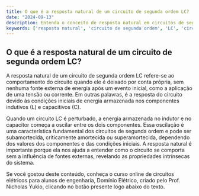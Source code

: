 ```yaml
---
title: O que é a resposta natural de um circuito de segunda ordem LC?
date: "2024-09-13"
description: Entenda o conceito de resposta natural em circuitos de segunda ordem LC.
keywords: ['resposta natural', 'circuito de segunda ordem', 'LC', 'circuitos elétricos', 'engenharia']
---
```


## O que é a resposta natural de um circuito de segunda ordem LC?

A resposta natural de um circuito de segunda ordem LC refere-se ao comportamento do circuito quando ele é deixado por conta própria, sem nenhuma fonte externa de energia após um evento inicial, como a aplicação de uma tensão ou corrente. Em outras palavras, é a resposta do circuito devido às condições iniciais de energia armazenada nos componentes indutivos (L) e capacitivos (C).

Quando um circuito LC é perturbado, a energia armazenada no indutor e no capacitor começa a oscilar entre os dois componentes. Essa oscilação é uma característica fundamental dos circuitos de segunda ordem e pode ser subamortecida, criticamente amortecida ou superamortecida, dependendo dos valores dos componentes e das condições iniciais. A resposta natural é importante porque ela nos ajuda a entender como o circuito se comporta sem a influência de fontes externas, revelando as propriedades intrínsecas do sistema.

Se você gostou deste conteúdo, conheça o curso online de circuitos elétricos para alunos de engenharia, Domínio Elétrico, criado pelo Prof. Nicholas Yukio, clicando no botão presente logo abaixo do texto.